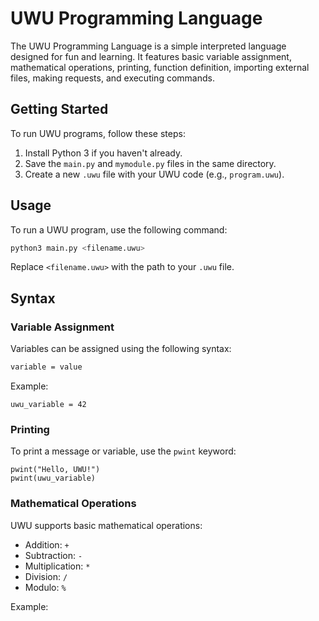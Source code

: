 # UWU Programming Language

The UWU Programming Language is a simple interpreted language designed for fun and learning. It features basic variable assignment, mathematical operations, printing, function definition, importing external files, making requests, and executing commands.

## Getting Started

To run UWU programs, follow these steps:

1. Install Python 3 if you haven't already.
2. Save the `main.py` and `mymodule.py` files in the same directory.
3. Create a new `.uwu` file with your UWU code (e.g., `program.uwu`).

## Usage

To run a UWU program, use the following command:

```bash
python3 main.py <filename.uwu>
```

Replace `<filename.uwu>` with the path to your `.uwu` file.

## Syntax

### Variable Assignment

Variables can be assigned using the following syntax:

```bash
variable = value
```

Example:

```
uwu_variable = 42
```

### Printing

To print a message or variable, use the `pwint` keyword:

```
pwint("Hello, UWU!")
pwint(uwu_variable)
```


### Mathematical Operations

UWU supports basic mathematical operations:

- Addition: `+`
- Subtraction: `-`
- Multiplication: `*`
- Division: `/`
- Modulo: `%`

Example:

